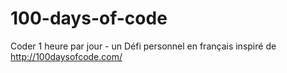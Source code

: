 # 100-days-of-code
Coder 1 heure par jour - un Défi personnel en français inspiré de http://100daysofcode.com/ 
